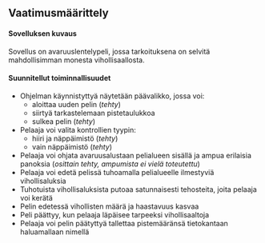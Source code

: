 ## Vaatimusmäärittely

#### Sovelluksen kuvaus

Sovellus on avaruuslentelypeli, jossa tarkoituksena on selvitä mahdollisimman monesta vihollisaallosta.

#### Suunnitellut toiminnallisuudet

- Ohjelman käynnistyttyä näytetään päävalikko, jossa voi:
	* aloittaa uuden pelin (*tehty*)
	* siirtyä tarkastelemaan pistetaulukkoa
	* sulkea pelin (*tehty*)
- Pelaaja voi valita kontrollien tyypin:
	* hiiri ja näppäimistö (*tehty*)
	* vain näppäimistö (*tehty*)
- Pelaaja voi ohjata avaruusalustaan pelialueen sisällä ja ampua erilaisia panoksia (*osittain tehty, ampumista ei vielä toteutettu*)
- Pelaaja voi edetä pelissä tuhoamalla pelialueelle ilmestyviä vihollisaluksia
- Tuhotuista vihollisaluksista putoaa satunnaisesti tehosteita, joita pelaaja voi kerätä
- Pelin edetessä vihollisten määrä ja haastavuus kasvaa
- Peli päättyy, kun pelaaja läpäisee tarpeeksi vihollisaaltoja
- Pelaaja voi pelin päätyttyä tallettaa pistemääränsä tietokantaan haluamallaan nimellä

